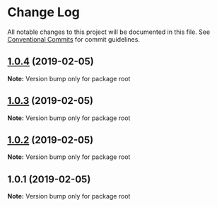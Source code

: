 # Change Log

All notable changes to this project will be documented in this file.
See [Conventional Commits](https://conventionalcommits.org) for commit guidelines.

## [1.0.4](/compare/v1.0.3...v1.0.4) (2019-02-05)

**Note:** Version bump only for package root





## [1.0.3](/compare/v1.0.2...v1.0.3) (2019-02-05)

**Note:** Version bump only for package root





## [1.0.2](/compare/v1.0.1...v1.0.2) (2019-02-05)

**Note:** Version bump only for package root





## 1.0.1 (2019-02-05)

**Note:** Version bump only for package root
